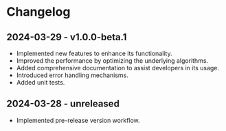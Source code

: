# Changelog

## 2024-03-29 - v1.0.0-beta.1
- Implemented new features to enhance its functionality.
- Improved the performance by optimizing the underlying algorithms.
- Added comprehensive documentation to assist developers in its usage.
- Introduced error handling mechanisms.
- Added unit tests.

## 2024-03-28 - unreleased
- Implemented pre-release version workflow.
